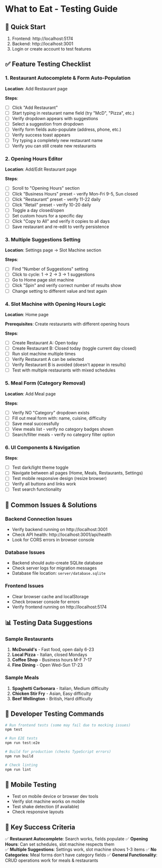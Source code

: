 # What to Eat - Testing Guide

## 🚀 Quick Start
1. Frontend: http://localhost:5174
2. Backend: http://localhost:3001
3. Login or create account to test features

## ✅ Feature Testing Checklist

### 1. Restaurant Autocomplete & Form Auto-Population
**Location**: Add Restaurant page

**Steps**:
- [ ] Click "Add Restaurant" 
- [ ] Start typing in restaurant name field (try "McD", "Pizza", etc.)
- [ ] Verify dropdown appears with suggestions
- [ ] Select a suggestion from dropdown
- [ ] Verify form fields auto-populate (address, phone, etc.)
- [ ] Verify success toast appears
- [ ] Try typing a completely new restaurant name
- [ ] Verify you can still create new restaurants

### 2. Opening Hours Editor
**Location**: Add/Edit Restaurant page

**Steps**:
- [ ] Scroll to "Opening Hours" section
- [ ] Click "Business Hours" preset - verify Mon-Fri 9-5, Sun closed
- [ ] Click "Restaurant" preset - verify 11-22 daily
- [ ] Click "Retail" preset - verify 10-20 daily
- [ ] Toggle a day closed/open
- [ ] Set custom hours for a specific day
- [ ] Click "Copy to All" and verify it copies to all days
- [ ] Save restaurant and re-edit to verify persistence

### 3. Multiple Suggestions Setting
**Location**: Settings page → Slot Machine section

**Steps**:
- [ ] Find "Number of Suggestions" setting
- [ ] Click to cycle: 1 → 2 → 3 → 1 suggestions
- [ ] Go to Home page slot machine
- [ ] Click "Spin" and verify correct number of results show
- [ ] Change setting to different value and test again

### 4. Slot Machine with Opening Hours Logic
**Location**: Home page

**Prerequisites**: Create restaurants with different opening hours

**Steps**:
- [ ] Create Restaurant A: Open today
- [ ] Create Restaurant B: Closed today (toggle current day closed)
- [ ] Run slot machine multiple times
- [ ] Verify Restaurant A can be selected
- [ ] Verify Restaurant B is avoided (doesn't appear in results)
- [ ] Test with multiple restaurants with mixed schedules

### 5. Meal Form (Category Removal)
**Location**: Add Meal page

**Steps**:
- [ ] Verify NO "Category" dropdown exists
- [ ] Fill out meal form with: name, cuisine, difficulty
- [ ] Save meal successfully
- [ ] View meals list - verify no category badges shown
- [ ] Search/filter meals - verify no category filter option

### 6. UI Components & Navigation
**Steps**:
- [ ] Test dark/light theme toggle
- [ ] Navigate between all pages (Home, Meals, Restaurants, Settings)
- [ ] Test mobile responsive design (resize browser)
- [ ] Verify all buttons and links work
- [ ] Test search functionality

## 🐛 Common Issues & Solutions

### Backend Connection Issues
- Verify backend running on http://localhost:3001
- Check API health: http://localhost:3001/api/health
- Look for CORS errors in browser console

### Database Issues
- Backend should auto-create SQLite database
- Check server logs for migration messages
- Database file location: `server/database.sqlite`

### Frontend Issues
- Clear browser cache and localStorage
- Check browser console for errors
- Verify frontend running on http://localhost:5174

## 📊 Testing Data Suggestions

### Sample Restaurants
1. **McDonald's** - Fast food, open daily 6-23
2. **Local Pizza** - Italian, closed Mondays
3. **Coffee Shop** - Business hours M-F 7-17
4. **Fine Dining** - Open Wed-Sun 17-23

### Sample Meals  
1. **Spaghetti Carbonara** - Italian, Medium difficulty
2. **Chicken Stir Fry** - Asian, Easy difficulty
3. **Beef Wellington** - British, Hard difficulty

## 🔧 Developer Testing Commands

```bash
# Run frontend tests (some may fail due to mocking issues)
npm test

# Run E2E tests
npm run test:e2e

# Build for production (checks TypeScript errors)
npm run build

# Check linting
npm run lint
```

## 📱 Mobile Testing
- Test on mobile device or browser dev tools
- Verify slot machine works on mobile
- Test shake detection (if available)
- Check responsive layouts

## 🎯 Key Success Criteria

✅ **Restaurant Autocomplete**: Search works, fields populate
✅ **Opening Hours**: Can set schedules, slot machine respects them  
✅ **Multiple Suggestions**: Settings work, slot machine shows 1-3 items
✅ **No Categories**: Meal forms don't have category fields
✅ **General Functionality**: CRUD operations work for meals & restaurants